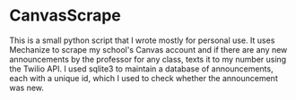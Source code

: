# CanvasScrape


This is a small python script that I wrote mostly for personal use. It uses Mechanize to scrape my school's Canvas account and if there are any new announcements by the professor for any class, texts it to my number using the Twilio API. I used sqlite3 to maintain a database of announcements, each with a unique id, which I used to check whether the announcement was new.
